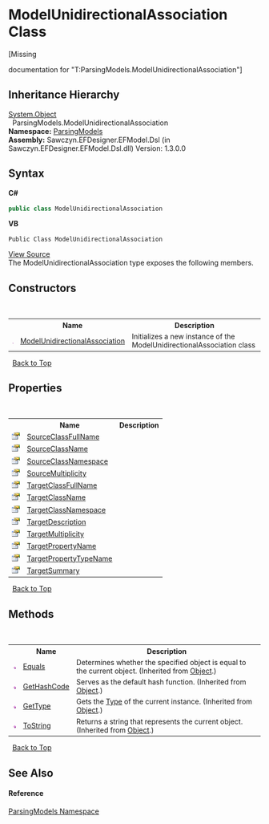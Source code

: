# ModelUnidirectionalAssociation Class
 

\[Missing <summary> documentation for "T:ParsingModels.ModelUnidirectionalAssociation"\]


## Inheritance Hierarchy
<a href="http://msdn2.microsoft.com/en-us/library/e5kfa45b" target="_blank">System.Object</a><br />&nbsp;&nbsp;ParsingModels.ModelUnidirectionalAssociation<br />
**Namespace:**&nbsp;<a href="N_ParsingModels">ParsingModels</a><br />**Assembly:**&nbsp;Sawczyn.EFDesigner.EFModel.Dsl (in Sawczyn.EFDesigner.EFModel.Dsl.dll) Version: 1.3.0.0

## Syntax

**C#**<br />
``` C#
public class ModelUnidirectionalAssociation
```

**VB**<br />
``` VB
Public Class ModelUnidirectionalAssociation
```

<a href="https://github.com/msawczyn/EFDesigner/tree/master/src/ParsingModels/ModelUnidirectionalAssociation.cs" title="View the source code">View Source</a><br />
The ModelUnidirectionalAssociation type exposes the following members.


## Constructors
&nbsp;<table><tr><th></th><th>Name</th><th>Description</th></tr><tr><td>![Public method](media/pubmethod.gif "Public method")</td><td><a href="M_ParsingModels_ModelUnidirectionalAssociation__ctor">ModelUnidirectionalAssociation</a></td><td>
Initializes a new instance of the ModelUnidirectionalAssociation class</td></tr></table>&nbsp;
<a href="#modelunidirectionalassociation-class">Back to Top</a>

## Properties
&nbsp;<table><tr><th></th><th>Name</th><th>Description</th></tr><tr><td>![Public property](media/pubproperty.gif "Public property")</td><td><a href="P_ParsingModels_ModelUnidirectionalAssociation_SourceClassFullName">SourceClassFullName</a></td><td /></tr><tr><td>![Public property](media/pubproperty.gif "Public property")</td><td><a href="P_ParsingModels_ModelUnidirectionalAssociation_SourceClassName">SourceClassName</a></td><td /></tr><tr><td>![Public property](media/pubproperty.gif "Public property")</td><td><a href="P_ParsingModels_ModelUnidirectionalAssociation_SourceClassNamespace">SourceClassNamespace</a></td><td /></tr><tr><td>![Public property](media/pubproperty.gif "Public property")</td><td><a href="P_ParsingModels_ModelUnidirectionalAssociation_SourceMultiplicity">SourceMultiplicity</a></td><td /></tr><tr><td>![Public property](media/pubproperty.gif "Public property")</td><td><a href="P_ParsingModels_ModelUnidirectionalAssociation_TargetClassFullName">TargetClassFullName</a></td><td /></tr><tr><td>![Public property](media/pubproperty.gif "Public property")</td><td><a href="P_ParsingModels_ModelUnidirectionalAssociation_TargetClassName">TargetClassName</a></td><td /></tr><tr><td>![Public property](media/pubproperty.gif "Public property")</td><td><a href="P_ParsingModels_ModelUnidirectionalAssociation_TargetClassNamespace">TargetClassNamespace</a></td><td /></tr><tr><td>![Public property](media/pubproperty.gif "Public property")</td><td><a href="P_ParsingModels_ModelUnidirectionalAssociation_TargetDescription">TargetDescription</a></td><td /></tr><tr><td>![Public property](media/pubproperty.gif "Public property")</td><td><a href="P_ParsingModels_ModelUnidirectionalAssociation_TargetMultiplicity">TargetMultiplicity</a></td><td /></tr><tr><td>![Public property](media/pubproperty.gif "Public property")</td><td><a href="P_ParsingModels_ModelUnidirectionalAssociation_TargetPropertyName">TargetPropertyName</a></td><td /></tr><tr><td>![Public property](media/pubproperty.gif "Public property")</td><td><a href="P_ParsingModels_ModelUnidirectionalAssociation_TargetPropertyTypeName">TargetPropertyTypeName</a></td><td /></tr><tr><td>![Public property](media/pubproperty.gif "Public property")</td><td><a href="P_ParsingModels_ModelUnidirectionalAssociation_TargetSummary">TargetSummary</a></td><td /></tr></table>&nbsp;
<a href="#modelunidirectionalassociation-class">Back to Top</a>

## Methods
&nbsp;<table><tr><th></th><th>Name</th><th>Description</th></tr><tr><td>![Public method](media/pubmethod.gif "Public method")</td><td><a href="http://msdn2.microsoft.com/en-us/library/bsc2ak47" target="_blank">Equals</a></td><td>
Determines whether the specified object is equal to the current object.
 (Inherited from <a href="http://msdn2.microsoft.com/en-us/library/e5kfa45b" target="_blank">Object</a>.)</td></tr><tr><td>![Public method](media/pubmethod.gif "Public method")</td><td><a href="http://msdn2.microsoft.com/en-us/library/zdee4b3y" target="_blank">GetHashCode</a></td><td>
Serves as the default hash function.
 (Inherited from <a href="http://msdn2.microsoft.com/en-us/library/e5kfa45b" target="_blank">Object</a>.)</td></tr><tr><td>![Public method](media/pubmethod.gif "Public method")</td><td><a href="http://msdn2.microsoft.com/en-us/library/dfwy45w9" target="_blank">GetType</a></td><td>
Gets the <a href="http://msdn2.microsoft.com/en-us/library/42892f65" target="_blank">Type</a> of the current instance.
 (Inherited from <a href="http://msdn2.microsoft.com/en-us/library/e5kfa45b" target="_blank">Object</a>.)</td></tr><tr><td>![Public method](media/pubmethod.gif "Public method")</td><td><a href="http://msdn2.microsoft.com/en-us/library/7bxwbwt2" target="_blank">ToString</a></td><td>
Returns a string that represents the current object.
 (Inherited from <a href="http://msdn2.microsoft.com/en-us/library/e5kfa45b" target="_blank">Object</a>.)</td></tr></table>&nbsp;
<a href="#modelunidirectionalassociation-class">Back to Top</a>

## See Also


#### Reference
<a href="N_ParsingModels">ParsingModels Namespace</a><br />
